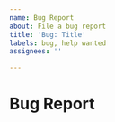 ```yaml
---
name: Bug Report
about: File a bug report
title: 'Bug: Title'
labels: bug, help wanted
assignees: ''

---
```


# Bug Report
<!-- A clear description of what the bug is -->

<!-- The following sections are not required but recommended -->

<!-- ## Expected behavior -->
<!--- Tell us what should happen -->

<!-- ## Current behavior -->
<!--- Tell us what happens instead of the expected behavior -->

<!-- ## How to reproduce this bug -->
<!-- Describe to the best of your knowledge how to reproduce this bug -->

<!-- ## Possible solution -->
<!--- If you can suggest a fix for this bug -->

<!-- ## Additional context -->
<!-- Add any additional context about the bug -->
